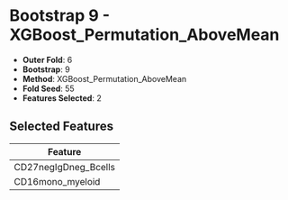 # Bootstrap 9 - XGBoost_Permutation_AboveMean

- **Outer Fold**: 6
- **Bootstrap**: 9
- **Method**: XGBoost_Permutation_AboveMean
- **Fold Seed**: 55
- **Features Selected**: 2

## Selected Features

| Feature |
|---------|
| CD27negIgDneg_Bcells |
| CD16mono_myeloid |
